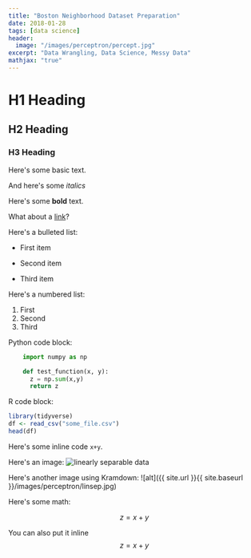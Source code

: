 ```yaml
---
title: "Boston Neighborhood Dataset Preparation"
date: 2018-01-28
tags: [data science]
header:
  image: "/images/perceptron/percept.jpg"
excerpt: "Data Wrangling, Data Science, Messy Data"
mathjax: "true"
---
```


# H1 Heading

## H2 Heading

### H3 Heading

Here's some basic text.

And here's some *italics*

Here's some **bold** text.

What about a [link](https://github.com/dataoptimal)?

Here's a bulleted list:
* First item
+ Second item
- Third item

Here's a numbered list:
1. First
2. Second
3. Third

Python code block:
```python
    import numpy as np

    def test_function(x, y):
      z = np.sum(x,y)
      return z
```

R code block:
```r
library(tidyverse)
df <- read_csv("some_file.csv")
head(df)
```

Here's some inline code `x+y`.

Here's an image:
<img src="{{ site.url }}{{ site.baseurl }}/images/perceptron/linsep.jpg" alt="linearly separable data">

Here's another image using Kramdown:
![alt]({{ site.url }}{{ site.baseurl }}/images/perceptron/linsep.jpg)

Here's some math:

$$z=x+y$$

You can also put it inline $$z=x+y$$


